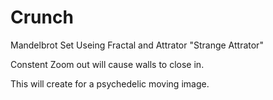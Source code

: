 # Crunch
Mandelbrot Set 
Useing Fractal and Attrator "Strange Attrator"

Constent Zoom out will cause walls to close in.

This will create for a psychedelic moving image.
